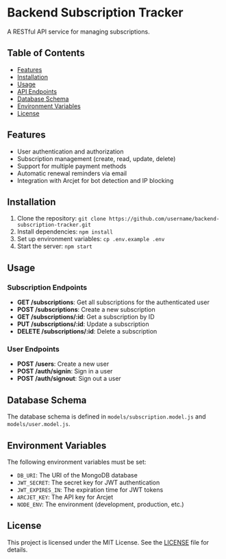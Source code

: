 # Backend Subscription Tracker

A RESTful API service for managing subscriptions.

## Table of Contents

- [Features](#features)
- [Installation](#installation)
- [Usage](#usage)
- [API Endpoints](#api-endpoints)
- [Database Schema](#database-schema)
- [Environment Variables](#environment-variables)
- [License](#license)

## Features

- User authentication and authorization
- Subscription management (create, read, update, delete)
- Support for multiple payment methods
- Automatic renewal reminders via email
- Integration with Arcjet for bot detection and IP blocking

## Installation

1. Clone the repository: `git clone https://github.com/username/backend-subscription-tracker.git`
2. Install dependencies: `npm install`
3. Set up environment variables: `cp .env.example .env`
4. Start the server: `npm start`

## Usage

### Subscription Endpoints

- **GET /subscriptions**: Get all subscriptions for the authenticated user
- **POST /subscriptions**: Create a new subscription
- **GET /subscriptions/:id**: Get a subscription by ID
- **PUT /subscriptions/:id**: Update a subscription
- **DELETE /subscriptions/:id**: Delete a subscription

### User Endpoints

- **POST /users**: Create a new user
- **POST /auth/signin**: Sign in a user
- **POST /auth/signout**: Sign out a user

## Database Schema

The database schema is defined in `models/subscription.model.js` and `models/user.model.js`.

## Environment Variables

The following environment variables must be set:

- `DB_URI`: The URI of the MongoDB database
- `JWT_SECRET`: The secret key for JWT authentication
- `JWT_EXPIRES_IN`: The expiration time for JWT tokens
- `ARCJET_KEY`: The API key for Arcjet
- `NODE_ENV`: The environment (development, production, etc.)

## License

This project is licensed under the MIT License. See the [LICENSE](LICENSE) file for details.
